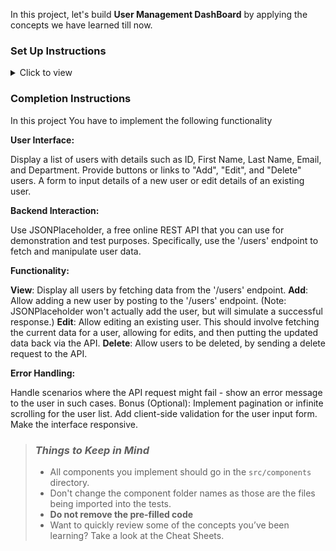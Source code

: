 In this project, let's build **User Management DashBoard** by applying the concepts we have learned till now.

### Set Up Instructions

<details>
<summary>Click to view</summary>

- Download dependencies by running `npm install`
- Start up the app using `npm start`
</details>

### Completion Instructions
In this project You have to implement the following functionality

**User Interface:**

Display a list of users with details such as ID, First Name, Last Name, Email, and Department.
Provide buttons or links to "Add", "Edit", and "Delete" users.
A form to input details of a new user or edit details of an existing user.

**Backend Interaction:**

Use JSONPlaceholder, a free online REST API that you can use for demonstration and test purposes.
Specifically, use the '/users' endpoint to fetch and manipulate user data.

**Functionality:**

**View**: Display all users by fetching data from the '/users' endpoint.
**Add**: Allow adding a new user by posting to the '/users' endpoint. (Note: JSONPlaceholder won't actually add the user, but will simulate a successful response.)
**Edit**: Allow editing an existing user. This should involve fetching the current data for a user, allowing for edits, and then putting the updated data back via the API.
**Delete**: Allow users to be deleted, by sending a delete request to the API.

**Error Handling:**

Handle scenarios where the API request might fail - show an error message to the user in such cases.
Bonus (Optional):
Implement pagination or infinite scrolling for the user list.
Add client-side validation for the user input form.
Make the interface responsive.




> ### _Things to Keep in Mind_
>
> - All components you implement should go in the `src/components` directory.
> - Don't change the component folder names as those are the files being imported into the tests.
> - **Do not remove the pre-filled code**
> - Want to quickly review some of the concepts you’ve been learning? Take a look at the Cheat Sheets.
